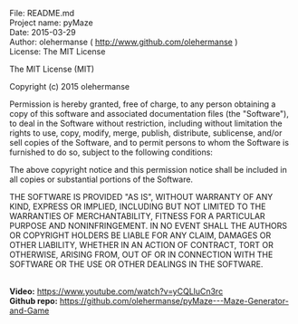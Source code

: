 File: README.md<br>
Project name: pyMaze<br>
Date: 2015-03-29<br>
Author: olehermanse ( http://www.github.com/olehermanse )<br>
License: The MIT License<br>

The MIT License (MIT)

Copyright (c) 2015 olehermanse

Permission is hereby granted, free of charge, to any person obtaining a copy
of this software and associated documentation files (the "Software"), to deal
in the Software without restriction, including without limitation the rights
to use, copy, modify, merge, publish, distribute, sublicense, and/or sell
copies of the Software, and to permit persons to whom the Software is
furnished to do so, subject to the following conditions:<br>

The above copyright notice and this permission notice shall be included in
all copies or substantial portions of the Software.<br>

THE SOFTWARE IS PROVIDED "AS IS", WITHOUT WARRANTY OF ANY KIND, EXPRESS OR
IMPLIED, INCLUDING BUT NOT LIMITED TO THE WARRANTIES OF MERCHANTABILITY,
FITNESS FOR A PARTICULAR PURPOSE AND NONINFRINGEMENT. IN NO EVENT SHALL THE
AUTHORS OR COPYRIGHT HOLDERS BE LIABLE FOR ANY CLAIM, DAMAGES OR OTHER
LIABILITY, WHETHER IN AN ACTION OF CONTRACT, TORT OR OTHERWISE, ARISING FROM,
OUT OF OR IN CONNECTION WITH THE SOFTWARE OR THE USE OR OTHER DEALINGS IN
THE SOFTWARE.<br>
<br>

**Video:** https://www.youtube.com/watch?v=yCQLluCn3rc<br>
**Github repo:** https://github.com/olehermanse/pyMaze---Maze-Generator-and-Game
